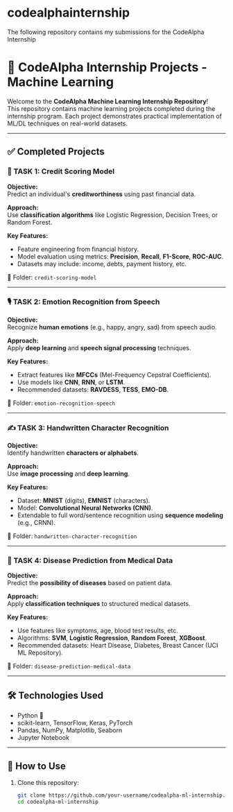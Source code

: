 # codealphainternship
The following repository contains my submissions for the CodeAlpha Internship
# 🚀 CodeAlpha Internship Projects - Machine Learning

Welcome to the **CodeAlpha Machine Learning Internship Repository**!  
This repository contains machine learning projects completed during the internship program. Each project demonstrates practical implementation of ML/DL techniques on real-world datasets.

---

## ✅ Completed Projects

### 🧠 TASK 1: Credit Scoring Model

**Objective:**  
Predict an individual's **creditworthiness** using past financial data.

**Approach:**  
Use **classification algorithms** like Logistic Regression, Decision Trees, or Random Forest.

**Key Features:**
- Feature engineering from financial history.
- Model evaluation using metrics: **Precision**, **Recall**, **F1-Score**, **ROC-AUC**.
- Datasets may include: income, debts, payment history, etc.

📂 Folder: `credit-scoring-model`

---

### 🎙️ TASK 2: Emotion Recognition from Speech

**Objective:**  
Recognize **human emotions** (e.g., happy, angry, sad) from speech audio.

**Approach:**  
Apply **deep learning** and **speech signal processing** techniques.

**Key Features:**
- Extract features like **MFCCs** (Mel-Frequency Cepstral Coefficients).
- Use models like **CNN**, **RNN**, or **LSTM**.
- Recommended datasets: **RAVDESS**, **TESS**, **EMO-DB**.

📂 Folder: `emotion-recognition-speech`

---

### ✍️ TASK 3: Handwritten Character Recognition

**Objective:**  
Identify handwritten **characters or alphabets**.

**Approach:**  
Use **image processing** and **deep learning**.

**Key Features:**
- Dataset: **MNIST** (digits), **EMNIST** (characters).
- Model: **Convolutional Neural Networks (CNN)**.
- Extendable to full word/sentence recognition using **sequence modeling** (e.g., CRNN).

📂 Folder: `handwritten-character-recognition`

---

### 🏥 TASK 4: Disease Prediction from Medical Data

**Objective:**  
Predict the **possibility of diseases** based on patient data.

**Approach:**  
Apply **classification techniques** to structured medical datasets.

**Key Features:**
- Use features like symptoms, age, blood test results, etc.
- Algorithms: **SVM**, **Logistic Regression**, **Random Forest**, **XGBoost**.
- Recommended datasets: Heart Disease, Diabetes, Breast Cancer (UCI ML Repository).

📂 Folder: `disease-prediction-medical-data`

---

## 🛠️ Technologies Used

- Python 🐍
- scikit-learn, TensorFlow, Keras, PyTorch
- Pandas, NumPy, Matplotlib, Seaborn
- Jupyter Notebook

---

## 📌 How to Use

1. Clone this repository:
   ```bash
   git clone https://github.com/your-username/codealpha-ml-internship.git
   cd codealpha-ml-internship
